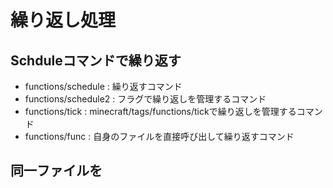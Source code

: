 # 繰り返し処理
## Schduleコマンドで繰り返す
- functions/schedule : 繰り返すコマンド
- functions/schedule2 : フラグで繰り返しを管理するコマンド
- functions/tick : minecraft/tags/functions/tickで繰り返しを管理するコマンド
- functions/func : 自身のファイルを直接呼び出して繰り返すコマンド

## 同一ファイルを
